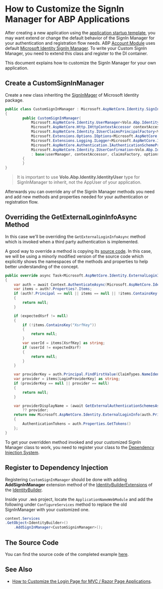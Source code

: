 # How to Customize the SignIn Manager for ABP Applications

After creating a new application using the [application startup template](../Startup-Templates/Application.md), you may want extend or change the default behavior of the SignIn Manager for your authentication and registration flow needs. ABP [Account Module](../Modules/Account) uses default [Microsoft Identity SignIn Manager](https://github.com/dotnet/aspnetcore/blob/master/src/Identity/Core/src/SignInManager.cs). To write your Custom SignIn Manager, you need to extend this class and register to the DI container.

This document explains how to customize the SignIn Manager for your own application.

## Create a CustomSignInManager

Create a new class inheriting the [SignInMager](https://github.com/dotnet/aspnetcore/blob/master/src/Identity/Core/src/SignInManager.cs) of Microsoft Identity package.

````csharp
public class CustomSignInManager : Microsoft.AspNetCore.Identity.SignInManager<Volo.Abp.Identity.IdentityUser>
{
        public CustomSignInManager(
            Microsoft.AspNetCore.Identity.UserManager<Volo.Abp.Identity.IdentityUser> userManager,
            Microsoft.AspNetCore.Http.IHttpContextAccessor contextAccessor,
            Microsoft.AspNetCore.Identity.IUserClaimsPrincipalFactory<Volo.Abp.Identity.IdentityUser> claimsFactory,
            Microsoft.Extensions.Options.IOptions<Microsoft.AspNetCore.Identity.IdentityOptions> optionsAccessor,
            Microsoft.Extensions.Logging.ILogger<Microsoft.AspNetCore.Identity.SignInManager<Volo.Abp.Identity.IdentityUser>> logger,
            Microsoft.AspNetCore.Authentication.IAuthenticationSchemeProvider schemes,
            Microsoft.AspNetCore.Identity.IUserConfirmation<Volo.Abp.Identity.IdentityUser> confirmation)
            : base(userManager, contextAccessor, claimsFactory, optionsAccessor, logger, schemes, confirmation)
        {
        }
}
````

> It is important to use **Volo.Abp.Identity.IdentityUser** type for SignInManager to inherit, not the AppUser of your application. 

Afterwards you can override any of the SignIn Manager methods you need and add new methods and properties needed for your authentication or registration flow.

## Overriding the GetExternalLoginInfoAsync Method

In this case we'll be overriding the `GetExternalLoginInfoAsync` method which is invoked when a third party authentication is implemented.

A good way to override a method is  copying its [source code](https://github.com/dotnet/aspnetcore/blob/c56aa320c32ee5429d60647782c91d53ac765865/src/Identity/Core/src/SignInManager.cs#L638-L674). In this case, we will be using a minorly modified version of the source code which explicitly shows the namespaces of the methods and properties to help better understanding of the concept.

````csharp
public override async Task<Microsoft.AspNetCore.Identity.ExternalLoginInfo> GetExternalLoginInfoAsync(string expectedXsrf = null)
{
    var auth = await Context.AuthenticateAsync(Microsoft.AspNetCore.Identity.IdentityConstants.ExternalScheme);
    var items = auth?.Properties?.Items;
    if (auth?.Principal == null || items == null || !items.ContainsKey("LoginProviderKey"))
    {
        return null;
    }

    if (expectedXsrf != null)
    {
        if (!items.ContainsKey("XsrfKey"))
        {
            return null;
        }
        var userId = items[XsrfKey] as string;
        if (userId != expectedXsrf)
        {
            return null;
        }
    }

    var providerKey = auth.Principal.FindFirstValue(ClaimTypes.NameIdentifier);
    var provider = items[LoginProviderKey] as string;
    if (providerKey == null || provider == null)
    {
        return null;
    }

    var providerDisplayName = (await GetExternalAuthenticationSchemesAsync()).FirstOrDefault(p => p.Name == provider)?.DisplayName
        ?? provider;
    return new Microsoft.AspNetCore.Identity.ExternalLoginInfo(auth.Principal, provider, providerKey, providerDisplayName)
    {
        AuthenticationTokens = auth.Properties.GetTokens()
    };
}
````

To get your overridden method invoked and your customized SignIn Manager class to work, you need to register your class to the [Dependency Injection System](../Dependency-Injection.md).

## Register to Dependency Injection

Registering `CustomSignInManager` should be done with adding **AddSignInManager** extension method of the [IdentityBuilderExtensions](https://github.com/dotnet/aspnetcore/blob/master/src/Identity/Core/src/IdentityBuilderExtensions.cs) of the [IdentityBuilder](https://github.com/dotnet/aspnetcore/blob/master/src/Identity/Extensions.Core/src/IdentityBuilder.cs).

Inside your `.Web` project, locate the `ApplicationNameWebModule` and add the following under `ConfigureServices` method to replace the old SignInManager with your customized one.

````csharp
context.Services
.GetObject<IdentityBuilder>()
    .AddSignInManager<CustomSigninManager>();
````

## The Source Code

You can find the source code of the completed example [here](https://github.com/abpframework/abp-samples/tree/master/aspnet-core/Authentication-Customization).

## See Also

* [How to Customize the Login Page for MVC / Razor Page Applications](Customize-Login-Page-MVC).